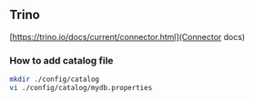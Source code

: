 ## Trino
[https://trino.io/docs/current/connector.html](Connector docs)

### How to add catalog file
~~~bash
mkdir ./config/catalog
vi ./config/catalog/mydb.properties
~~~